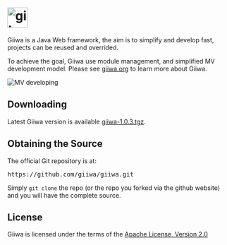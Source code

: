<h1><img height='46' src="http://giiwa.org/images/giiwa.png" alt="giiwa"/></h1>
<p>Giiwa is a Java Web framework, the aim is to simplify and develop fast, projects can be reused and overrided.</p>
<p>To achieve the goal, Giiwa use module management, and simplified MV development model. Please see <a href="http://giiwa.org">giiwa.org</a> to learn more about Giiwa.</p>
<p><img src="http://giiwa.org/docs/images/mv.png" alt="MV developing"/></p>

<h2>Downloading</h2>
<p>Latest Giiwa version is available <a href="http://giiwa.org/archive/giiwa-1.0.3.tgz">giiwa-1.0.3.tgz</a>.</p>

<h2>Obtaining the Source</h2>
<p>The official Git repository is at:</p>
<pre>https://github.com/giiwa/giiwa.git</pre>
<p>Simply <code>git clone</code> the repo (or the repo you forked via the github website) and you will have the complete source.</p>

<h2>License</h2>
<p>Giiwa is licensed under the terms of the <a href="http://www.apache.org/licenses/LICENSE-2.0.html">Apache License, Version 2.0</a></p>
